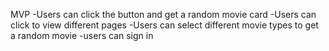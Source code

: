 MVP
-Users can click the button and get a random movie card
-Users can click to view different pages 
-Users can select different movie types to get a random movie 
-users can sign in 
